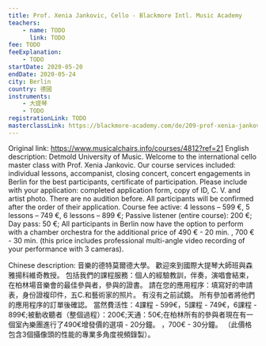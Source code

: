 ```yaml
---
title: Prof. Xenia Jankovic, Cello - Blackmore Intl. Music Academy
teachers:
	- name: TODO
	  link: TODO
fee: TODO
feeExplanation: 
	- TODO
startDate: 2020-05-20
endDate: 2020-05-24
city: Berlin
country: 德國
instruments:
	- 大提琴
	- TODO
registrationLink: TODO
masterclassLink: https://blackmore-academy.com/de/209-prof-xenia-jankovic-cello-hochschule-fuer-musik-detmold
---
```

Original link: https://www.musicalchairs.info/courses/4812?ref=21
English description:
Detmold University of Music.
Welcome to the international cello master class with Prof.
 Xenia Jankovic.
 Our course services included: individual lessons, accompanist, closing concert, concert engagements in Berlin for the best participants, certificate of participation.
 Please include with your application: completed application form, copy of ID, C.
V.
 and artist photo.
 There are no audition before.
 All participants will be confirmed after the order of their application.
 Course fee active: 4 lessons – 599 €, 5 lessons – 749 €, 6 lessons – 899 €; Passive listener (entire course): 200 €; Day pass: 50 €; All participants in Berlin now have the option to perform with a chamber orchestra for the additional price of 490 € - 20 min.
, 700 € - 30 min.
 (this price includes professional multi-angle video recording of your performance with 3 cameras).


Chinese description:
音樂的德特莫爾德大學。
歡迎來到國際大提琴大師班與森雅揚科維奇教授。
包括我們的課程服務：個人的經驗教訓，伴奏，演唱會結束，在柏林場音樂會的最佳參與者，參與的證書。
請在您的應用程序：填寫好的申請表，身份證複印件，五C.和藝術家的照片。
有沒有之前試鏡。
所有參加者將他們的應用程序的訂單後確認。
當然費活性：4課程 -  599€，5課程 -  749€，6課程 -  899€;被動收聽者（整個過程）：200€;天通：50€;在柏林所有的參與者現在有一個室內樂團進行了490€增發價的選項 -  20分鐘。
 ，700€ -  30分鐘。
 （此價格包含3個攝像頭的性能的專業多角度視頻錄製）。

